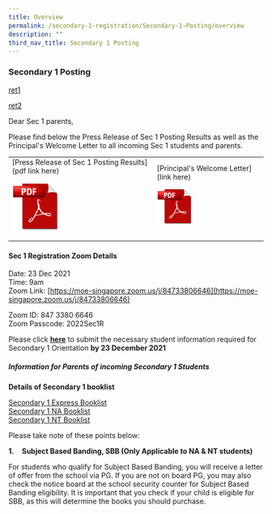 ```yaml
---
title: Overview
permalink: /secondary-1-registration/Secondary-1-Posting/overview
description: ""
third_nav_title: Secondary 1 Posting
---
```

### Secondary 1 Posting

[ret1](/files/Press%20Release%20of%202021%20Sec%201%20Posting%20Results.pdf)

[ret2](/files/Welcome%20Letter%20to%20Sec%201%202022%20Students%20and%20Parents.pdf)

Dear Sec 1 parents,

Please find below the Press Release of Sec 1 Posting Results as well as the Principal's Welcome Letter to all incoming Sec 1 students and parents.

|  	|  	|
|---	|---	|
| [Press Release of Sec 1 Posting Results](pdf link here) <br> <p><a href="WEB"><img style="width:35%" src="/images/pdflogo.png">   	|  [Principal's Welcome Letter](link here) <br> <p><a href="WEB"><img style="width:35%" src="/images/pdflogo.png">	|
	
	
#### Sec 1 Registration Zoom Details
	
Date: 23 Dec 2021  <br>Time: 9am
<br>Zoom Link: [https://moe-singapore.zoom.us/j/84733806646](https://moe-singapore.zoom.us/j/84733806646)

Zoom ID: 847 3380 6646
<br>Zoom Passcode: 2022Sec1R
	
Please click [**here**](https://form.gov.sg/61ad5aac7d788000131f03c3) to submit the necessary student information required for Secondary 1 Orientation **by 23 December 2021**

  

##### Information for Parents of incoming Secondary 1 Students

**Details of Secondary 1 booklist**  

[Secondary 1 Express Booklist](/files/s1e.pdf)
<br>[Secondary 1 NA Booklist](/files/s1na.pdf)
<br>[Secondary 1 NT Booklist](/files/s1nt.pdf)

  

Please take note of these points below:

**1.**    **Subject Based Banding, SBB (Only Applicable to NA & NT students)**

For students who qualify for Subject Based Banding, you will receive a letter of offer from the school via PG. If you are not on board PG, you may also check the notice board at the school security counter for Subject Based Banding eligibility. It is important that you check if your child is eligible for SBB, as this will determine the books you should purchase.